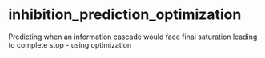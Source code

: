 # inhibition_prediction_optimization
Predicting when an information cascade would face final saturation leading to complete stop - using optimization 
